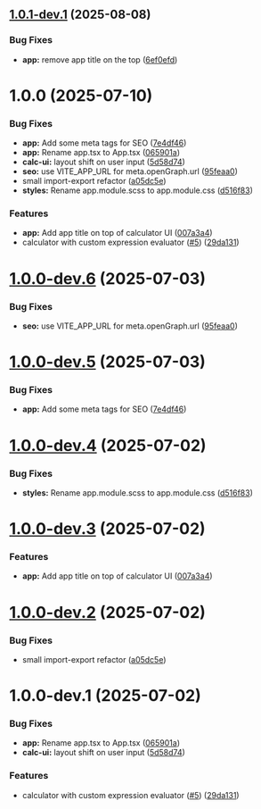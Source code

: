 ## [1.0.1-dev.1](https://github.com/shubham-kv/neomorphcalc/compare/v1.0.0...v1.0.1-dev.1) (2025-08-08)


### Bug Fixes

* **app:** remove app title on the top ([6ef0efd](https://github.com/shubham-kv/neomorphcalc/commit/6ef0efdee3bee55c0804a6e9374bf31fe8b9ac19))

# 1.0.0 (2025-07-10)


### Bug Fixes

* **app:** Add some meta tags for SEO ([7e4df46](https://github.com/shubham-kv/neomorphcalc/commit/7e4df46a8b2d03bd7986a07f0ab3a2841c3198f7))
* **app:** Rename app.tsx to App.tsx ([065901a](https://github.com/shubham-kv/neomorphcalc/commit/065901a7862ffcdcb46beb099a626d431c65ed06))
* **calc-ui:** layout shift on user input ([5d58d74](https://github.com/shubham-kv/neomorphcalc/commit/5d58d74649bd8f3537889bc148d828548b7c661c))
* **seo:** use VITE_APP_URL for meta.openGraph.url ([95feaa0](https://github.com/shubham-kv/neomorphcalc/commit/95feaa0547b885f0f089f71c9724f515ee3792df))
* small import-export refactor ([a05dc5e](https://github.com/shubham-kv/neomorphcalc/commit/a05dc5e11adda5e902ceb763dff273b68de2b035))
* **styles:** Rename app.module.scss to app.module.css ([d516f83](https://github.com/shubham-kv/neomorphcalc/commit/d516f83de549d69a0ab4e30e4fae051855f8d2d9))


### Features

* **app:** Add app title on top of calculator UI ([007a3a4](https://github.com/shubham-kv/neomorphcalc/commit/007a3a44ae7589d180a570fb747a65c9cf39a354))
* calculator with custom expression evaluator ([#5](https://github.com/shubham-kv/neomorphcalc/issues/5)) ([29da131](https://github.com/shubham-kv/neomorphcalc/commit/29da131cfed4d7253000ab43f6546e176fa9cb57))

# [1.0.0-dev.6](https://github.com/shubham-kv/neomorph-calc/compare/v1.0.0-dev.5...v1.0.0-dev.6) (2025-07-03)


### Bug Fixes

* **seo:** use VITE_APP_URL for meta.openGraph.url ([95feaa0](https://github.com/shubham-kv/neomorph-calc/commit/95feaa0547b885f0f089f71c9724f515ee3792df))

# [1.0.0-dev.5](https://github.com/shubham-kv/neomorph-calc/compare/v1.0.0-dev.4...v1.0.0-dev.5) (2025-07-03)


### Bug Fixes

* **app:** Add some meta tags for SEO ([7e4df46](https://github.com/shubham-kv/neomorph-calc/commit/7e4df46a8b2d03bd7986a07f0ab3a2841c3198f7))

# [1.0.0-dev.4](https://github.com/shubham-kv/neomorph-calc/compare/v1.0.0-dev.3...v1.0.0-dev.4) (2025-07-02)


### Bug Fixes

* **styles:** Rename app.module.scss to app.module.css ([d516f83](https://github.com/shubham-kv/neomorph-calc/commit/d516f83de549d69a0ab4e30e4fae051855f8d2d9))

# [1.0.0-dev.3](https://github.com/shubham-kv/neomorph-calc/compare/v1.0.0-dev.2...v1.0.0-dev.3) (2025-07-02)


### Features

* **app:** Add app title on top of calculator UI ([007a3a4](https://github.com/shubham-kv/neomorph-calc/commit/007a3a44ae7589d180a570fb747a65c9cf39a354))

# [1.0.0-dev.2](https://github.com/shubham-kv/neomorph-calc/compare/v1.0.0-dev.1...v1.0.0-dev.2) (2025-07-02)


### Bug Fixes

* small import-export refactor ([a05dc5e](https://github.com/shubham-kv/neomorph-calc/commit/a05dc5e11adda5e902ceb763dff273b68de2b035))

# 1.0.0-dev.1 (2025-07-02)


### Bug Fixes

* **app:** Rename app.tsx to App.tsx ([065901a](https://github.com/shubham-kv/neomorph-calc/commit/065901a7862ffcdcb46beb099a626d431c65ed06))
* **calc-ui:** layout shift on user input ([5d58d74](https://github.com/shubham-kv/neomorph-calc/commit/5d58d74649bd8f3537889bc148d828548b7c661c))


### Features

* calculator with custom expression evaluator ([#5](https://github.com/shubham-kv/neomorph-calc/issues/5)) ([29da131](https://github.com/shubham-kv/neomorph-calc/commit/29da131cfed4d7253000ab43f6546e176fa9cb57))

